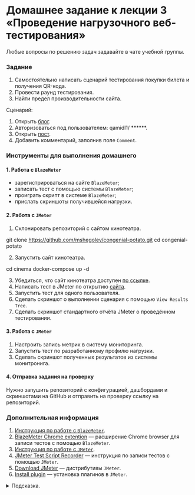 # Домашнее задание к лекции 3 «Проведение нагрузочного веб-тестирования»

Любые вопросы по решению задач задавайте в чате учебной группы.

### Задание

1. Самостоятельно написать сценарий тестирования покупки билета и получения QR-кода.
2. Провести раунд тестирования.
3. Найти предел производительности сайта.

Сценарий:
1. Открыть [блог](https://qamidhl.herokuapp.com/).
2. Авторизоваться под пользователем:
    qamidl1/ ******.
3. Открыть [пост](https://qamidhl.herokuapp.com/?p=1).
4. Добавить комментарий, заполнив поле `Comment`.

### Инструменты для выполнения домашнего

#### 1. Работа с `BlazeMeter`

- зарегистрироваться на сайте `BlazeMeter`;
- записать тест с помощью системы `BlazeMeter`;
- проиграть скрипт в системе `BlazeMeter`;
- прислать скриншоты получившейся нагрузки.
    
#### 2.  Работа с `JMeter`

1. Склонировать репозиторий с сайтом кинотеатра.
    
git clone https://github.com/mshegolev/congenial-potato.git
cd congenial-potato

2. Запустить сайт кинотеатра.
    
cd cinema
docker-compose up -d

3. Убедиться, что сайт кинотеатра доступен [по ссылке](http://localhost:8000/).
4. Написать тест в JMeter по открытию [сайта](http://localhost:8000/).
5. Запустить тест для одного пользователя.
6. Сделать скриншот о выполнении сценария с помощью `View Results Tree`.
7. Сделать скриншот стандартного отчёта JMeter о проведённом тестировании.
    
#### 3.  Работа с `JMeter`

1. Настроить запись метрик в систему мониторинга.
2. Запустить тест по разработанному профилю нагрузки.
3. Сделать скриншот полученных результатов из системы монитронига.

#### 4.  Отправка задания на проверку

   Нужно запушить репозиторий с конфигурацией, дашбордами и скриншотами на GitHub и отправить на проверку ссылку на репозиторий.

### Дополнительная информация
1. [Инструкция по работе с `BlazeMeter`](https://www.blazemeter.com/).
2. [BlazeMeter Chrome extention](https://chrome.google.com/webstore/detail/blazemeter-the-continuous/mbopgmdnpcbohhpnfglgohlbhfongabi) — расширение Chrome browser для записи тестов c помощью `BlazeMeter`.
3. [Инструкция по работе с `JMeter`](https://jmeter.apache.org/).
4. [JMeter Test Script Recorder](https://jmeter.apache.org/usermanual/jmeter_proxy_step_by_step.html) — инструкция по записи тестов с помощью `JMeter`.
5. [Download JMeter](https://jmeter.apache.org/download_jmeter.cgi) — дистрибутивы `JMeter`.
6. [Install plugin](https://jmeter-plugins.org/wiki/PluginsManager/) — установка плагинов в `JMeter`.


<details>
  <summary>Подсказка.</summary>

  Используйте примеры из папки [./jmeter](./jmeter) для запуска теста.
  Если возникнут трудности при установке, используйте инструкцию install_influxdb_jmeter.docx в папке JMeter.
</details>

